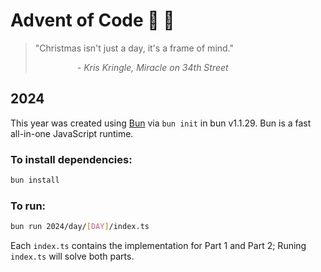 # Advent of Code 🎄 🎁
> "Christmas isn't just a day, it's a frame of mind."
> 
> &nbsp;&nbsp;&nbsp;&nbsp;&nbsp;&nbsp;&nbsp;&nbsp;&nbsp;&nbsp;&nbsp;&nbsp;&nbsp;&nbsp;&nbsp;&nbsp;&nbsp;_- Kris Kringle, Miracle on 34th Street_

## 2024
This year was created using [Bun](https://bun.sh) via `bun init` in bun v1.1.29. Bun is a fast all-in-one JavaScript runtime.  

### To install dependencies:
```bash
bun install
```

### To run:
```bash
bun run 2024/day/[DAY]/index.ts
```
Each `index.ts` contains the implementation for Part 1 and Part 2; Runing `index.ts` will solve both parts.
